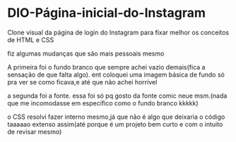 # DIO-Página-inicial-do-Instagram
Clone visual da página de login do Instagram para fixar melhor os conceitos de HTML e CSS

fiz algumas mudanças que são mais pessoais mesmo

A primeira foi o fundo branco que sempre achei vazio demais(fica a sensação de que falta algo). 
ent coloquei uma imagem básica de fundo só pra ver se como ficava,e até que não achei horrível

a segunda foi a fonte. essa foi só pq gosto da fonte comic neue msm.(nada que me incomodasse em específico como o fundo branco kkkkk)

o CSS resolvi fazer interno mesmo,já que não é algo que deixaria o código taaaaao extenso assim(até porque é um projeto bem curto e com o intuito de revisar mesmo)


